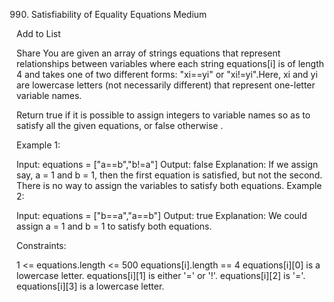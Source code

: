 990. Satisfiability of Equality Equations
Medium

Add to List

Share
You are given an array of strings equations that represent relationships between variables where each string equations[i] is of length 4 and takes one of two different forms: "xi==yi" or "xi!=yi".Here, xi and yi are lowercase letters (not necessarily different) that represent one-letter variable names.

Return true if it is possible to assign integers to variable names so as to satisfy all the given equations, or false otherwise .

 

Example 1:

Input: equations = ["a==b","b!=a"]
Output: false
Explanation: If we assign say, a = 1 and b = 1, then the first equation is satisfied, but not the second.
There is no way to assign the variables to satisfy both equations.
Example 2:

Input: equations = ["b==a","a==b"]
Output: true
Explanation: We could assign a = 1 and b = 1 to satisfy both equations.
 

Constraints:

1 <= equations.length <= 500
equations[i].length == 4
equations[i][0] is a lowercase letter.
equations[i][1] is either '=' or '!'.
equations[i][2] is '='.
equations[i][3] is a lowercase letter.
